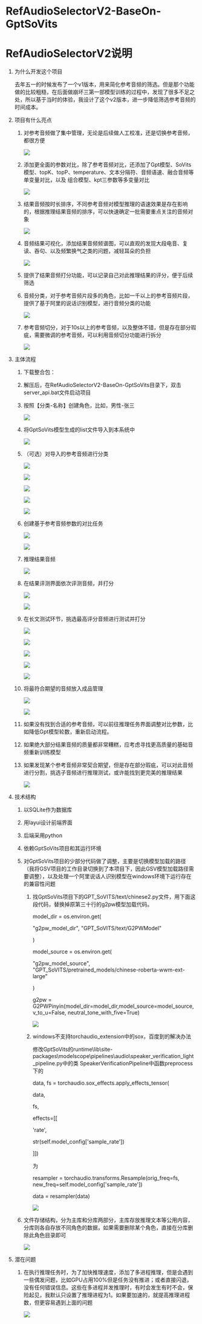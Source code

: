 # RefAudioSelectorV2-BaseOn-GptSoVits
# RefAudioSelectorV2说明

1. 为什么开发这个项目

   去年五一的时候发布了一个v1版本，用来简化参考音频的筛选。但是那个功能做的比较粗糙，在后面做崩坏三第一部模型训练的过程中，发现了很多不足之处，所以基于当时的体验，我设计了这个v2版本，进一步降低筛选参考音频的时间成本。
2. 项目有什么亮点
    1. 对参考音频做了集中管理，无论是后续做人工校准，还是切换参考音频，都很方便

       ![](readmeimage/image_Wo_FrNscxf.png)
    2. 添加更全面的参数对比，除了参考音频对比，还添加了Gpt模型、SoVits模型、topK、topP、temperature、文本分隔符、音频语速、融合音频等单变量对比，以及 组合模型、kpt三参数等多变量对比

       ![](readmeimage/image_slayh9wlFO.png)
    3. 结果音频按时长排序，不同参考音频对模型推理的语速效果是存在影响的，根据推理结果音频的排序，可以快速确定一批需要重点关注的音频对象

       ![](readmeimage/image_LiEyqE9pgT.png)
    4. 音频结果可视化，添加结果音频频谱图，可以直观的发现大段电音、复读、吞句、以及频繁换气之类的问题，减轻耳朵的负担

       ![](readmeimage/image_dyJYoeYgSh.png)
    5. 提供了结果音频打分功能，可以记录自己对此推理结果的评分，便于后续筛选
    6. 音频分类，对于参考音频片段多的角色，比如一千以上的参考音频片段，提供了基于阿里的说话识别模型，进行音频分类的功能

       ![](readmeimage/image_klCmpEUaqI.png)
    7. 参考音频切分，对于10s以上的参考音频，以及整体不错，但是存在部分瑕疵，需要微调的参考音频，可以利用音频切分功能进行拆分

       ![](readmeimage/image_LV7lyDVdOx.png)
3. 主体流程
    1. 下载整合包：
    2. 解压后，在RefAudioSelectorV2-BaseOn-GptSoVits目录下，双击server\_api.bat文件启动项目
    3. 按照【分类-名称】创建角色，比如，男性-张三

       ![](readmeimage/image_EMZWL7ClKz.png)
    4. 将GptSoVits模型生成的list文件导入到本系统中

       ![](readmeimage/image_aZK-HU_3W8.png)
    5. （可选）对导入的参考音频进行分类

       ![](readmeimage/image_QL9jMYMHD0.png)

       ![](readmeimage/image_T0_ckg9_LV.png)

       ![](readmeimage/image_hf_csisjp9.png)

       ![](readmeimage/image_klCmpEUaqI.png)

       ![](readmeimage/image_M19e48kRiX.png)
    6. 创建基于参考音频参数的对比任务

       ![](readmeimage/image_qXYsLclsOZ.png)

       ![](readmeimage/image_slayh9wlFO.png)
    7. 推理结果音频

       ![](readmeimage/image_2pzOQApOwH.png)
    8. 在结果评测界面依次评测音频，并打分

       ![](readmeimage/image_YOHFI_YZ-8.png)

       ![](readmeimage/image_dyJYoeYgSh.png)
    9. 在长文测试环节，挑选最高评分音频进行测试并打分

       ![](readmeimage/image__xC_yabZfZ.png)

       ![](readmeimage/image_k7MWc1aRsf.png)

       ![](readmeimage/image_CBR-0Tc6ho.png)

       ![](readmeimage/image_CKiRw9kizf.png)

       ![](readmeimage/image_3yF-LIoRPT.png)
    10. 将最符合期望的音频放入成品管理

        ![](readmeimage/image_qsm6WL32ZC.png)

        ![](readmeimage/image_J3kgj37Vnt.png)
    11. 如果没有找到合适的参考音频，可以前往推理任务界面调整对比参数，比如降低Gpt模型轮数，重新启动流程。
    12. 如果绝大部分结果音频的质量都非常糟糕，应考虑寻找更高质量的基础音频重新训练模型
    13. 如果发现某个参考音频非常契合期望，但是存在部分瑕疵，可以对此音频进行分割，挑选子音频进行推理测试，或许能找到更完美的推理结果

        ![](readmeimage/image_LV7lyDVdOx.png)
4. 技术结构
    1. 以SQLite作为数据库
    2. 用layui设计前端界面
    3. 后端采用python
    4. 依赖GptSoVits项目和其运行环境
    5. 对GptSoVits项目的少部分代码做了调整，主要是切换模型加载的路径（我将GSV项目的工作目录切换到了本项目下，因此GSV模型加载路径需要调整），以及处理一个阿里说话人识别模型在windows环境下运行存在的兼容性问题
        1. 找GptSoVits项目下的GPT\_SoVITS/text/chinese2.py文件，用下面这段代码，替换掉原第三十行的g2pw模型加载代码。

           model\_dir = os.environ.get( &#x20;

           "g2pw\_model\_dir", "GPT\_SoVITS/text/G2PWModel" &#x20;

           ) &#x20;

           model\_source = os.environ.get( &#x20;

           "g2pw\_model\_source", "GPT\_SoVITS/pretrained\_models/chinese-roberta-wwm-ext-large" &#x20;

           ) &#x20;

           g2pw = G2PWPinyin(model\_dir=model\_dir,model\_source=model\_source,v\_to\_u=False, neutral\_tone\_with\_five=True)

           ![](readmeimage/image_s3Gj42KCar.png)
        2. windows不支持torchaudio\_extension中的sox，百度到的解决办法

           修改GptSoVits的runtime\lib\site-packages\modelscope\pipelines\audio\speaker\_verification\_light\_pipeline.py中的类 SpeakerVerificationPipeline中函数preprocess下的

           data, fs = torchaudio.sox\_effects.apply\_effects\_tensor(

           data,

           fs,

           effects=\[\[

           'rate',

           str(self.model\_config\['sample\_rate'])

           ]])

           为

           resampler = torchaudio.transforms.Resample(orig\_freq=fs, new\_freq=self.model\_config\['sample\_rate'])

           data = resampler(data)

           ![](readmeimage/image_UwBZo8EelV.png)
    6. 文件存储结构，分为主库和分库两部分，主库存放推理文本等公用内容，分库则各自存放不同角色的数据，如果需要删除某个角色，直接在分库删除此角色目录即可

       ![](readmeimage/image_U3viOiVe1Y.png)
5. 潜在问题
    1. 在执行推理任务时，为了加快推理速度，添加了多进程推理，但是会遇到一些偶发问题，比如GPU占用100%但是任务没有推进；或者直接闪退，没有任何错误信息。这些在多进程并发推理时，有时会发生有时不会，保险起见，我默认只设置了推理进程为1。如果要加速的，就提高推理进程数，但更容易遇到上面的问题

       ![](readmeimage/image_B15y4lD2SH.png)
